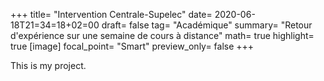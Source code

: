 +++
title= "Intervention Centrale-Supelec"
date= 2020-06-18T21=34=18+02=00
draft= false
tag= "Académique"
summary= "Retour d'expérience sur une semaine de cours à distance"
math= true
highlight= true
[image]
focal_point= "Smart"
preview_only= false
+++

This is my project.
